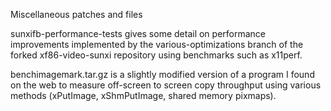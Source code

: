 Miscellaneous patches and files

sunxifb-performance-tests gives some detail on performance improvements implemented
by the various-optimizations branch of the forked xf86-video-sunxi repository using
benchmarks such as x11perf.

benchimagemark.tar.gz is a slightly modified version of a program I found
on the web to measure off-screen to screen copy throughput using various methods
(xPutImage, xShmPutImage, shared memory pixmaps).
